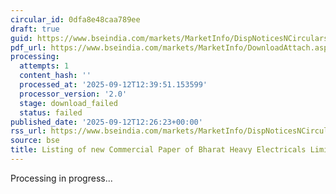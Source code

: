 ```yaml
---
circular_id: 0dfa8e48caa789ee
draft: true
guid: https://www.bseindia.com/markets/MarketInfo/DispNoticesNCirculars.aspx?Noticeid={E093CD5C-D293-4FD3-BC69-CF5D1054037A}&noticeno=20250912-83&dt=09/12/2025&icount=83&totcount=84&flag=0
pdf_url: https://www.bseindia.com/markets/MarketInfo/DownloadAttach.aspx?id=20250912-83&attachedId=
processing:
  attempts: 1
  content_hash: ''
  processed_at: '2025-09-12T12:39:51.153599'
  processor_version: '2.0'
  stage: download_failed
  status: failed
published_date: '2025-09-12T12:26:23+00:00'
rss_url: https://www.bseindia.com/markets/MarketInfo/DispNoticesNCirculars.aspx?Noticeid={E093CD5C-D293-4FD3-BC69-CF5D1054037A}&noticeno=20250912-83&dt=09/12/2025&icount=83&totcount=84&flag=0
source: bse
title: Listing of new Commercial Paper of Bharat Heavy Electricals Limited
---
```


Processing in progress...